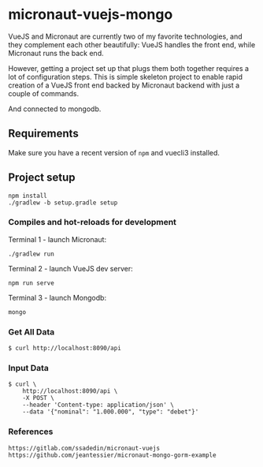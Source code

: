 # micronaut-vuejs-mongo

VueJS and Micronaut are currently two of my favorite technologies, and they complement 
each other beautifully: VueJS handles the front end, while Micronaut runs the back end.

However, getting a project set up that plugs them both together requires a lot of configuration
steps. This is simple skeleton project to enable rapid creation of a VueJS front end backed by 
Micronaut backend with just a couple of commands.

And connected to mongodb.

## Requirements

Make sure you have a recent version of `npm` and vuecli3 installed.

## Project setup
```
npm install
./gradlew -b setup.gradle setup
```

### Compiles and hot-reloads for development

Terminal 1 - launch Micronaut:
```
./gradlew run
```

Terminal 2 - launch VueJS dev server:
```
npm run serve
```

Terminal 3 - launch Mongodb:
```
mongo
```

### Get All Data
```
$ curl http://localhost:8090/api
```

### Input Data
```
$ curl \
    http://localhost:8090/api \
    -X POST \
    --header 'Content-type: application/json' \
    --data '{"nominal": "1.000.000", "type": "debet"}'
```

### References
```
https://gitlab.com/ssadedin/micronaut-vuejs
https://github.com/jeantessier/micronaut-mongo-gorm-example
```

